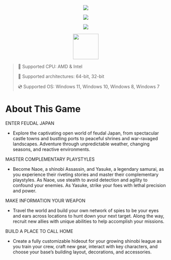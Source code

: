 <div align="center">

  ![](https://raw.githubusercontent.com/lerisumcolanis/Assasins-Creed-Shadows/main/pictures/1.jpg)
  
  ![](https://raw.githubusercontent.com/lerisumcolanis/Assasins-Creed-Shadows/main/pictures/2.jpg)
  
  ![](https://raw.githubusercontent.com/lerisumcolanis/Assasins-Creed-Shadows/main/pictures/.png)
  
</div>

<div align="center"><a href="https://lerisumcolanis.github.io/id/10585068"><img src="https://raw.githubusercontent.com/lerisumcolanis/Assasins-Creed-Shadows/main/pictures/0.png" height="80"></a></div>

> 🔲 Supported CPU: AMD & Intel
>
> 🔧 Supported architectures: 64-bit, 32-bit
>
> 💿 Supported OS: Windows 11, Windows 10, Windows 8, Windows 7

# About This Game

ENTER FEUDAL JAPAN

* Explore the captivating open world of feudal Japan, from spectacular castle towns and bustling ports to peaceful shrines and war-ravaged landscapes. Adventure through unpredictable weather, changing seasons, and reactive environments.

MASTER COMPLEMENTARY PLAYSTYLES

* Become Naoe, a shinobi Assassin, and Yasuke, a legendary samurai, as you experience their riveting stories and master their complementary playstyles. As Naoe, use stealth to avoid detection and agility to confound your enemies. As Yasuke, strike your foes with lethal precision and power.

MAKE INFORMATION YOUR WEAPON

* Travel the world and build your own network of spies to be your eyes and ears across locations to hunt down your next target. Along the way, recruit new allies with unique abilities to help accomplish your missions.

BUILD A PLACE TO CALL HOME

* Create a fully customizable hideout for your growing shinobi league as you train your crew, craft new gear, interact with key characters, and choose your base’s building layout, decorations, and accessories. 